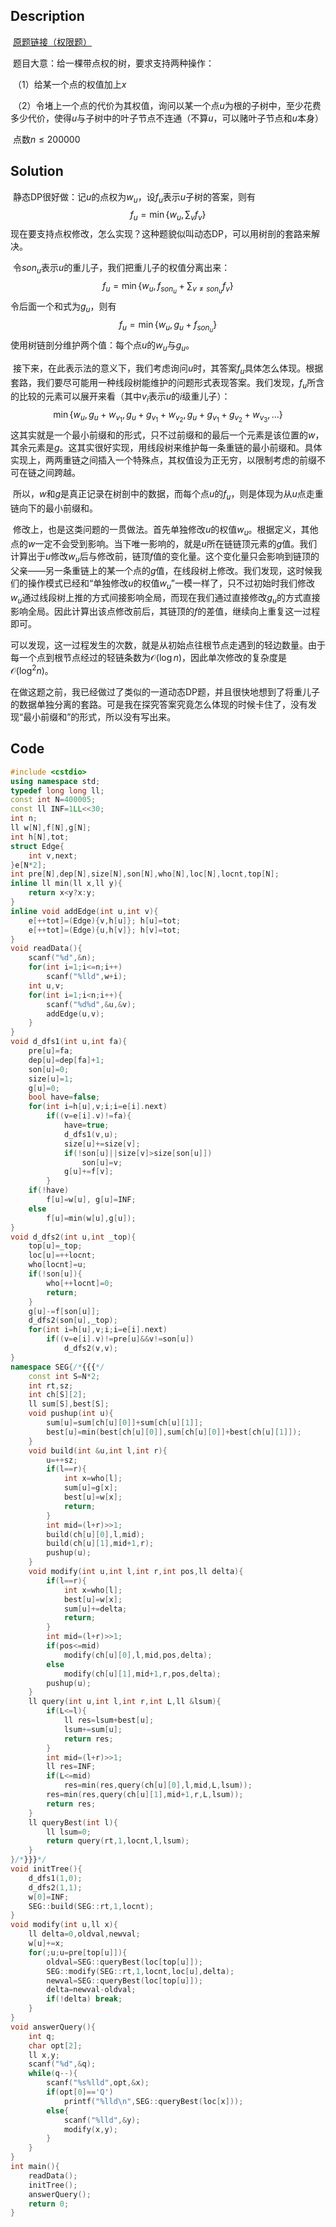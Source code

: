 ## Description

​	[原题链接（权限题）](https://www.lydsy.com/JudgeOnline/problem.php?id=4712)

​	题目大意：给一棵带点权的树，要求支持两种操作：

​	（1）给某一个点的权值加上$x$

​	（2）令堵上一个点的代价为其权值，询问以某一个点$u$为根的子树中，至少花费多少代价，使得$u$与子树中的叶子节点不连通（不算$u$，可以赌叶子节点和$u$本身）

​	点数$n \le 200000$



## Solution

​	静态DP很好做：记$u$的点权为$w_u$，设$f_u$表示$u$子树的答案，则有
$$
f_u=\min\{w_u,\sum_vf_v\}
$$
​	现在要支持点权修改，怎么实现？这种题貌似叫动态DP，可以用树剖的套路来解决。

​	令$son_u$表示$u$的重儿子，我们把重儿子的权值分离出来：
$$
f_u=\min\{w_u,f_{son_u}+\sum_{v \ne son_u}f_v\}
$$
​	令后面一个和式为$g_u$，则有
$$
f_u=\min\{w_u,g_u+f_{son_u}\}
$$
​	使用树链剖分维护两个值：每个点$u$的$w_u$与$g_u$。

​	接下来，在此表示法的意义下，我们考虑询问$u$时，其答案$f_u$具体怎么体现。根据套路，我们要尽可能用一种线段树能维护的问题形式表现答案。我们发现，$f_u$所含的比较的元素可以展开来看（其中$v_i$表示$u$的$i$级重儿子）：
$$
\min\{w_u,g_u+w_{v_1},g_u+g_{v_1}+w_{v_2},g_u+g_{v_1}+g_{v_2}+w_{v_3},...\}
$$
​	这其实就是一个最小前缀和的形式，只不过前缀和的最后一个元素是该位置的$w$，其余元素是$g$。这其实很好实现，用线段树来维护每一条重链的最小前缀和。具体实现上，两两重链之间插入一个特殊点，其权值设为正无穷，以限制考虑的前缀不可在链之间跨越。

​	所以，$w$和$g$是真正记录在树剖中的数据，而每个点$u$的$f_u$，则是体现为从$u$点走重链向下的最小前缀和。

​	修改上，也是这类问题的一贯做法。首先单独修改$u$的权值$w_u$。根据定义，其他点的$w$一定不会受到影响。当下唯一影响的，就是$u$所在链链顶元素的$g$值。我们计算出于$u$修改$w_u$后与修改前，链顶$f$值的变化量。这个变化量只会影响到链顶的父亲——另一条重链上的某一个点的$g$值，在线段树上修改。我们发现，这时候我们的操作模式已经和“单独修改$u$的权值$w_u$”一模一样了，只不过初始时我们修改$w_u$通过线段树上推的方式间接影响全局，而现在我们通过直接修改$g_u$的方式直接影响全局。因此计算出该点修改前后，其链顶的$f$的差值，继续向上重复这一过程即可。

​	可以发现，这一过程发生的次数，就是从初始点往根节点走遇到的轻边数量。由于每一个点到根节点经过的轻链条数为$\mathcal O(\log n)$，因此单次修改的复杂度是$\mathcal O(\log ^2 n)$。



​	在做这题之前，我已经做过了类似的一道动态DP题，并且很快地想到了将重儿子的数据单独分离的套路。可是我在探究答案究竟怎么体现的时候卡住了，没有发现“最小前缀和”的形式，所以没有写出来。



## Code

```c++
#include <cstdio>
using namespace std;
typedef long long ll;
const int N=400005;
const ll INF=1LL<<30;
int n;
ll w[N],f[N],g[N];
int h[N],tot;
struct Edge{
	int v,next;
}e[N*2];
int pre[N],dep[N],size[N],son[N],who[N],loc[N],locnt,top[N];
inline ll min(ll x,ll y){
	return x<y?x:y;
}
inline void addEdge(int u,int v){
	e[++tot]=(Edge){v,h[u]}; h[u]=tot;
	e[++tot]=(Edge){u,h[v]}; h[v]=tot;
}
void readData(){
	scanf("%d",&n);
	for(int i=1;i<=n;i++)
		scanf("%lld",w+i);
	int u,v;
	for(int i=1;i<n;i++){
		scanf("%d%d",&u,&v);
		addEdge(u,v);
	}
}
void d_dfs1(int u,int fa){
	pre[u]=fa;
	dep[u]=dep[fa]+1;
	son[u]=0;
	size[u]=1;
	g[u]=0;
	bool have=false;
	for(int i=h[u],v;i;i=e[i].next)
		if((v=e[i].v)!=fa){
			have=true;
			d_dfs1(v,u);
			size[u]+=size[v];
			if(!son[u]||size[v]>size[son[u]])
				son[u]=v;
			g[u]+=f[v];
		}
	if(!have) 
		f[u]=w[u], g[u]=INF;
	else 
		f[u]=min(w[u],g[u]);
}
void d_dfs2(int u,int _top){
	top[u]=_top;
	loc[u]=++locnt;
	who[locnt]=u;
	if(!son[u]){
		who[++locnt]=0;
		return;
	}
	g[u]-=f[son[u]];
	d_dfs2(son[u],_top);
	for(int i=h[u],v;i;i=e[i].next)
		if((v=e[i].v)!=pre[u]&&v!=son[u])
			d_dfs2(v,v);
}
namespace SEG{/*{{{*/
	const int S=N*2;
	int rt,sz;
	int ch[S][2];
	ll sum[S],best[S];
	void pushup(int u){
		sum[u]=sum[ch[u][0]]+sum[ch[u][1]];
		best[u]=min(best[ch[u][0]],sum[ch[u][0]]+best[ch[u][1]]);
	}
	void build(int &u,int l,int r){
		u=++sz;
		if(l==r){
			int x=who[l];
			sum[u]=g[x];
			best[u]=w[x];
			return;
		}
		int mid=(l+r)>>1;
		build(ch[u][0],l,mid);
		build(ch[u][1],mid+1,r);
		pushup(u);
	}
	void modify(int u,int l,int r,int pos,ll delta){
		if(l==r){
			int x=who[l];
			best[u]=w[x];
			sum[u]+=delta;
			return;
		}
		int mid=(l+r)>>1;
		if(pos<=mid)
			modify(ch[u][0],l,mid,pos,delta);
		else
			modify(ch[u][1],mid+1,r,pos,delta);
		pushup(u);
	}
	ll query(int u,int l,int r,int L,ll &lsum){
		if(L<=l){
			ll res=lsum+best[u];
			lsum+=sum[u];
			return res;
		}
		int mid=(l+r)>>1;
		ll res=INF;
		if(L<=mid) 
			res=min(res,query(ch[u][0],l,mid,L,lsum));
		res=min(res,query(ch[u][1],mid+1,r,L,lsum));
		return res;
	}
	ll queryBest(int l){
		ll lsum=0;
		return query(rt,1,locnt,l,lsum);
	}
}/*}}}*/
void initTree(){
	d_dfs1(1,0);
	d_dfs2(1,1);
	w[0]=INF;
	SEG::build(SEG::rt,1,locnt);
}
void modify(int u,ll x){
	ll delta=0,oldval,newval;
	w[u]+=x;
	for(;u;u=pre[top[u]]){
		oldval=SEG::queryBest(loc[top[u]]);
		SEG::modify(SEG::rt,1,locnt,loc[u],delta);
		newval=SEG::queryBest(loc[top[u]]);
		delta=newval-oldval;
		if(!delta) break;
	}
}
void answerQuery(){
	int q;
	char opt[2];
	ll x,y;
	scanf("%d",&q);
	while(q--){
		scanf("%s%lld",opt,&x);
		if(opt[0]=='Q')
			printf("%lld\n",SEG::queryBest(loc[x]));
		else{
			scanf("%lld",&y);
			modify(x,y);
		}
	}
}
int main(){
	readData();
	initTree();
	answerQuery();
	return 0;
}
```

​	







